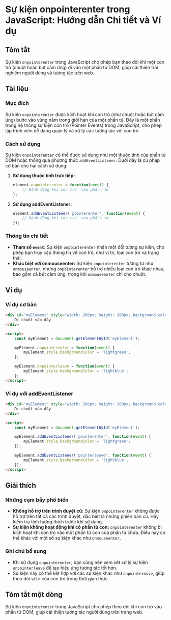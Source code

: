 <!--
Meta Description: # Sự kiện onpointerenter trong JavaScript: Hướng dẫn Chi tiết và Ví dụ ## Tóm tắt Sự kiện `onpointerenter` trong JavaScript cho phép bạn theo dõi khi ...
Meta Keywords: kiện, con, myelement, onpointerenter, trỏ
-->

# Sự kiện onpointerenter trong JavaScript: Hướng dẫn Chi tiết và Ví dụ

## Tóm tắt
Sự kiện `onpointerenter` trong JavaScript cho phép bạn theo dõi khi một con trỏ (chuột hoặc bút cảm ứng) đi vào một phần tử DOM, giúp cải thiện trải nghiệm người dùng và tương tác trên web.

## Tài liệu
### Mục đích
Sự kiện `onpointerenter` được kích hoạt khi con trỏ (như chuột hoặc bút cảm ứng) bước vào vùng nằm trong giới hạn của một phần tử. Đây là một phần trong hệ thống sự kiện con trỏ (Pointer Events) trong JavaScript, cho phép lập trình viên dễ dàng quản lý và xử lý các tương tác với con trỏ.

### Cách sử dụng
Sự kiện `onpointerenter` có thể được sử dụng như một thuộc tính của phần tử DOM hoặc thông qua phương thức `addEventListener`. Dưới đây là cú pháp cơ bản cho hai cách sử dụng:

1. **Sử dụng thuộc tính trực tiếp:**
   ```javascript
   element.onpointerenter = function(event) {
       // Hành động khi con trỏ vào phần tử
   };
   ```

2. **Sử dụng addEventListener:**
   ```javascript
   element.addEventListener('pointerenter', function(event) {
       // Hành động khi con trỏ vào phần tử
   });
   ```

### Thông tin chi tiết
- **Tham số `event`:** Sự kiện `onpointerenter` nhận một đối tượng sự kiện, cho phép bạn truy cập thông tin về con trỏ, như vị trí, loại con trỏ và trạng thái.
- **Khác biệt với onmouseenter:** Sự kiện `onpointerenter` tương tự như `onmouseenter`, nhưng `onpointerenter` hỗ trợ nhiều loại con trỏ khác nhau, bao gồm cả bút cảm ứng, trong khi `onmouseenter` chỉ cho chuột.
  
## Ví dụ
### Ví dụ cơ bản
```html
<div id="myElement" style="width: 200px; height: 200px; background-color: lightblue;">
    Di chuột vào đây
</div>

<script>
    const myElement = document.getElementById('myElement');

    myElement.onpointerenter = function(event) {
        myElement.style.backgroundColor = 'lightgreen';
    };

    myElement.onpointerleave = function(event) {
        myElement.style.backgroundColor = 'lightblue';
    };
</script>
```

### Ví dụ với addEventListener
```html
<div id="myElement" style="width: 200px; height: 200px; background-color: lightblue;">
    Di chuột vào đây
</div>

<script>
    const myElement = document.getElementById('myElement');

    myElement.addEventListener('pointerenter', function(event) {
        myElement.style.backgroundColor = 'lightgreen';
    });

    myElement.addEventListener('pointerleave', function(event) {
        myElement.style.backgroundColor = 'lightblue';
    });
</script>
```

## Giải thích
### Những cạm bẫy phổ biến
- **Không hỗ trợ trên trình duyệt cũ:** Sự kiện `onpointerenter` không được hỗ trợ trên tất cả các trình duyệt, đặc biệt là những phiên bản cũ. Hãy kiểm tra tính tương thích trước khi sử dụng.
- **Sự kiện không hoạt động khi có phần tử con:** `onpointerenter` không bị kích hoạt khi con trỏ vào một phần tử con của phần tử chứa. Điều này có thể khác với một số sự kiện khác như `onmouseenter`.

### Ghi chú bổ sung
- Khi sử dụng `onpointerenter`, bạn cũng nên xem xét xử lý sự kiện `onpointerleave` để tạo hiệu ứng tương tác tốt hơn.
- Sự kiện này có thể kết hợp với các sự kiện khác như `onpointermove`, giúp theo dõi vị trí của con trỏ trong thời gian thực.

## Tóm tắt một dòng
Sự kiện `onpointerenter` trong JavaScript cho phép theo dõi khi con trỏ vào phần tử DOM, giúp cải thiện tương tác người dùng trên trang web.